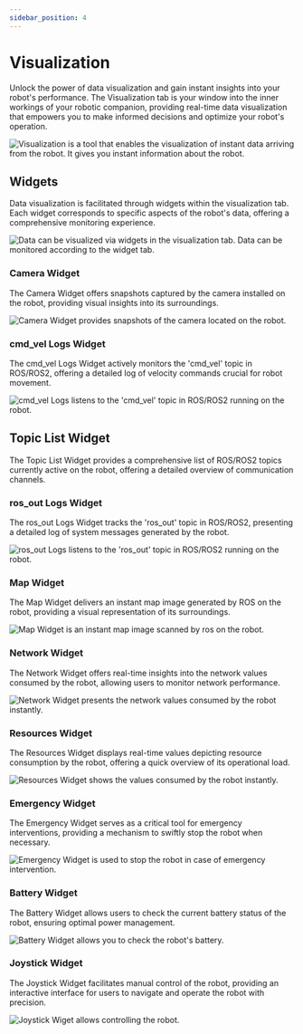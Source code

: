 ```yaml
---
sidebar_position: 4
---
```


# Visualization
Unlock the power of data visualization and gain instant insights into your robot's performance. The Visualization tab is your window into the inner workings of your robotic companion, providing real-time data visualization that empowers you to make informed decisions and optimize your robot's operation.

![Visualization is a tool that enables the visualization of instant data arriving from the robot. It gives you instant information about the robot.](./img/robot-tab-visualization.png)

## Widgets
Data visualization is facilitated through widgets within the visualization tab. Each widget corresponds to specific aspects of the robot's data, offering a comprehensive monitoring experience.

![Data can be visualized via widgets in the visualization tab. Data can be monitored according to the widget tab.](./img/robot-tab-visualization-circle-menu.png)

### Camera Widget
The Camera Widget offers snapshots captured by the camera installed on the robot, providing visual insights into its surroundings.

![Camera Widget provides snapshots of the camera located on the robot.](./img/robot-camera-widget.png)

### cmd_vel Logs Widget
The cmd_vel Logs Widget actively monitors the 'cmd_vel' topic in ROS/ROS2, offering a detailed log of velocity commands crucial for robot movement.

![cmd_vel Logs listens to the 'cmd_vel' topic in ROS/ROS2 running on the robot.](./img/robot-cmdvel-widget.png)

## Topic List Widget
The Topic List Widget provides a comprehensive list of ROS/ROS2 topics currently active on the robot, offering a detailed overview of communication channels.

### ros_out Logs Widget
The ros_out Logs Widget tracks the 'ros_out' topic in ROS/ROS2, presenting a detailed log of system messages generated by the robot.

![ros_out Logs listens to the 'ros_out' topic in ROS/ROS2 running on the robot.](./img/robot-rosout-widget.png)

### Map Widget
The Map Widget delivers an instant map image generated by ROS on the robot, providing a visual representation of its surroundings.

![Map Widget is an instant map image scanned by ros on the robot.](./img/robot-map-widget.png)

### Network Widget
The Network Widget offers real-time insights into the network values consumed by the robot, allowing users to monitor network performance.

![Network Widget presents the network values ​​consumed by the robot instantly.](./img/robot-network-widget.png)

### Resources Widget
The Resources Widget displays real-time values depicting resource consumption by the robot, offering a quick overview of its operational load.

![Resources Widget shows the values ​​consumed by the robot instantly.](./img/robot-resources-widget.png)

### Emergency Widget
The Emergency Widget serves as a critical tool for emergency interventions, providing a mechanism to swiftly stop the robot when necessary.

![Emergency Widget is used to stop the robot in case of emergency intervention.](./img/robot-emergency-widget.png)

### Battery Widget
The Battery Widget allows users to check the current battery status of the robot, ensuring optimal power management.

![Battery Widget allows you to check the robot's battery.](./img/robot-battery-widget.png)

### Joystick Widget
The Joystick Widget facilitates manual control of the robot, providing an interactive interface for users to navigate and operate the robot with precision.

![Joystick Wiget allows controlling the robot.](./img/robot-joystick-widget.png)